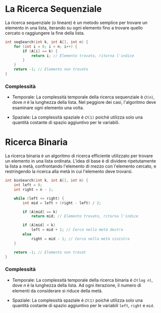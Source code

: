 # La Ricerca Sequenziale

La ricerca sequenziale (o lineare) è un metodo semplice per trovare un elemento in una lista, iterando su ogni elemento fino a trovare quello cercato o raggiungere la fine della lista.

```c
int seqSearch(int k, int A[], int n) {
    for (int i = 0; i < n; i++) {
        if (A[i] == k) {
            return i; // Elemento trovato, ritorna l'indice
        }
    }
    return -1; // Elemento non trovato
}
```
### Complessità

- Temporale: La complessità temporale della ricerca sequenziale è `𝑂(𝑛)`, dove 𝑛 è la lunghezza della lista. Nel peggiore dei casi, l'algoritmo deve esaminare ogni elemento una volta.

- Spaziale: La complessità spaziale è `𝑂(1)` poiché utilizza solo una quantità costante di spazio aggiuntivo per le variabili.

# Ricerca Binaria

La ricerca binaria è un algoritmo di ricerca efficiente utilizzato per trovare un elemento in una lista ordinata. 
L'idea di base è di dividere ripetutamente la lista a metà, confrontando l'elemento di mezzo con l'elemento cercato, 
e restringendo la ricerca alla metà in cui l'elemento deve trovarsi.

```c
int binSearch(int k, int A[], int n) {
    int left = 0;
    int right = n - 1;

    while (left <= right) {
        int mid = left + (right - left) / 2;

        if (A[mid] == k)
            return mid; // Elemento trovato, ritorna l'indice

        if (A[mid] < k)
            left = mid + 1; // Cerca nella metà destra
        else
            right = mid - 1; // Cerca nella metà sinistra
    }

    return -1; // Elemento non trovat
}

```
### Complessità

- Temporale: La complessità temporale della ricerca binaria è `𝑂(log 𝑛)`, dove 𝑛 è la lunghezza della lista. Ad ogni iterazione, il numero di elementi da considerare si riduce della metà.

- Spaziale: La complessità spaziale è `𝑂(1)` poiché utilizza solo una quantità costante di spazio aggiuntivo per le variabili `left`, `right` e `mid`.

